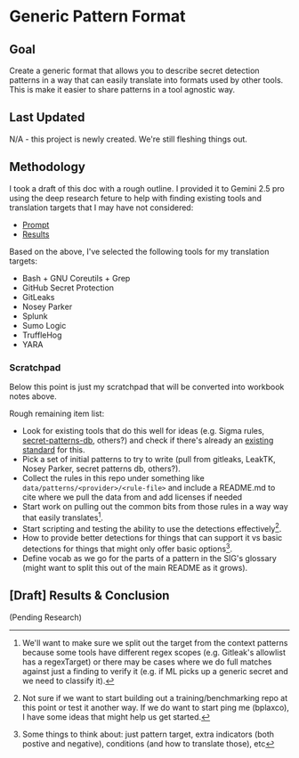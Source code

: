 # Generic Pattern Format

## Goal

Create a generic format that allows you to describe secret detection patterns
in a way that can easily translate into formats used by other tools. This is
make it easier to share patterns in a tool agnostic way.

## Last Updated

N/A - this project is newly created. We're still fleshing things out.

## Methodology

I took a draft of this doc with a rough outline. I provided it to Gemini 2.5
pro using the deep research feture to help with finding existing tools and
translation targets that I may have not considered:

- [Prompt](data/gemini-deep-research/initial-research-prompt.txt)
- [Results](data/gemini-deep-research/initial-research-results.txt)

Based on the above, I've selected the following tools for my translation
targets:

- Bash + GNU Coreutils + Grep
- GitHub Secret Protection
- GitLeaks
- Nosey Parker
- Splunk
- Sumo Logic
- TruffleHog
- YARA

### Scratchpad

Below this point is just my scratchpad that will be converted into workbook
notes above.

Rough remaining item list:

- Look for existing tools that do this well for ideas (e.g. Sigma rules, [secret-patterns-db](https://github.com/mazen160/secrets-patterns-db), others?) and check if there's already an [existing standard](https://xkcd.com/927/) for this.
- Pick a set of initial patterns to try to write (pull from gitleaks, LeakTK, Nosey Parker, secret patterns db, others?).
- Collect the rules in this repo under something like `data/patterns/<provider>/<rule-file>` and include a README.md to cite where we pull the data from and add licenses if needed
- Start work on pulling out the common bits from those rules in a way way that easily translates[^1].
- Start scripting and testing the ability to use the detections effectively[^2].
- How to provide better detections for things that can support it vs basic detections for things that might only offer basic options[^3].
- Define vocab as we go for the parts of a pattern in the SIG's glossary (might want to split this out of the main README as it grows).

[^1]: We'll want to make sure we split out the target from the context patterns
    because some tools have different regex scopes (e.g. Gitleak's allowlist
    has a regexTarget) or there may be cases where we do full matches against
    just a finding to verify it (e.g. if ML picks up a generic secret and we
    need to classify it).

[^2]: Not sure if we want to start building out a training/benchmarking repo at
    this point or test it another way. If we do want to start ping me
    (bplaxco), I have some ideas that might help us get started.

[^3]: Some things to think about: just pattern target, extra indicators (both postive and negative), conditions (and how to translate those), etc

## [Draft] Results & Conclusion

(Pending Research)
